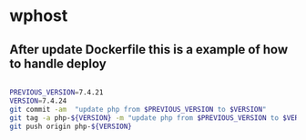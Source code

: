 # wphost



## After update Dockerfile this is a example of how to handle deploy 
```sh

PREVIOUS_VERSION=7.4.21
VERSION=7.4.24
git commit -am  "update php from $PREVIOUS_VERSION to $VERSION"
git tag -a php-${VERSION} -m "update php from $PREVIOUS_VERSION to $VERSION"
git push origin php-${VERSION}
```
